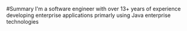 #Summary
I'm a software engineer with over 13+ years of experience developing enterprise applications primarly using Java enterprise technologies
